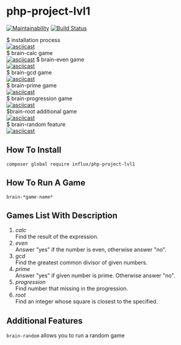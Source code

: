 # php-project-lvl1

[![Maintainability](https://api.codeclimate.com/v1/badges/970cce56722e33c9bf71/maintainability)](https://codeclimate.com/github/InfluxOW/php-project-lvl1/maintainability)
[![Build Status](https://travis-ci.org/InfluxOW/php-project-lvl1.svg?branch=master)](https://travis-ci.org/InfluxOW/php-project-lvl1)

$ installation process\
[![asciicast](https://asciinema.org/a/Mqf9aZRDHcabJA3dGhDrdYmUW.svg)](https://asciinema.org/a/Mqf9aZRDHcabJA3dGhDrdYmUW)\
$ brain-calc game\
[![asciicast](https://asciinema.org/a/EVvj67EEnWAGQByQAkyX5Kg1S.svg)](https://asciinema.org/a/EVvj67EEnWAGQByQAkyX5Kg1S)
$ brain-even game\
[![asciicast](https://asciinema.org/a/QUcuPVZtipA5kEyEEHGrtRIjD.svg)](https://asciinema.org/a/QUcuPVZtipA5kEyEEHGrtRIjD)\
$ brain-gcd game\
[![asciicast](https://asciinema.org/a/OF3WVOPZboaiz9Qz6WY98N6QT.svg)](https://asciinema.org/a/OF3WVOPZboaiz9Qz6WY98N6QT)\
$ brain-prime game\
[![asciicast](https://asciinema.org/a/wifd3FxFPOz6NMugTsmVrCpBo.svg)](https://asciinema.org/a/wifd3FxFPOz6NMugTsmVrCpBo)\
$ brain-progression game\
[![asciicast](https://asciinema.org/a/fJZ6nFnlc3CEaNIrkX6vI11Tn.svg)](https://asciinema.org/a/fJZ6nFnlc3CEaNIrkX6vI11Tn)\
$brain-root additional game\
[![asciicast](https://asciinema.org/a/qJLU6U43SPwp6pMyrlAgh7x3J.svg)](https://asciinema.org/a/qJLU6U43SPwp6pMyrlAgh7x3J)\
$ brain-random feature\
[![asciicast](https://asciinema.org/a/TstulkdGY3I1ncu4l4oO1FXW1.svg)](https://asciinema.org/a/TstulkdGY3I1ncu4l4oO1FXW1)

## How To Install
`composer global require influx/php-project-lvl1`
## How To Run A Game
`brain-*game-name*`
## Games List With Description
1. *calc*\
Find the result of the expression.
2. *even*\
Answer "yes" if the number is even, otherwise answer "no".
3. *gcd*\
Find the greatest common divisor of given numbers.
4. *prime*\
Answer "yes" if given number is prime. Otherwise answer "no".
5. *progression*\
Find number that missing in the progression.
6. *root*\
Find an integer whose square is closest to the specified.
## Additional Features
`brain-random` allows you to run a random game
